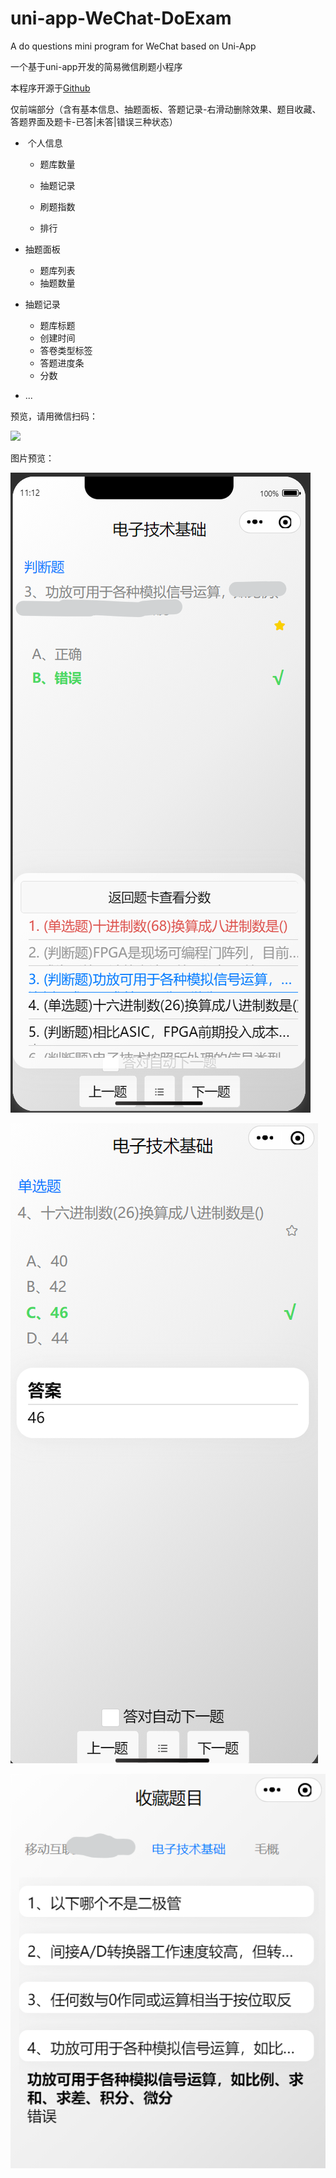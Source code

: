 # uni-app-WeChat-DoExam

A do questions  mini program for WeChat based on Uni-App

一个基于uni-app开发的简易微信刷题小程序

本程序开源于[Github](https://github.com/SouthTea/uni-app-WeChat-DoExam)

仅前端部分（含有基本信息、抽题面板、答题记录-右滑动删除效果、题目收藏、答题界面及题卡-已答|未答|错误三种状态）

-  个人信息
  
  * 题库数量
  
  * 抽题记录
  
  * 刷题指数
  
  * 排行

- 抽题面板
  
  * 题库列表
  * 抽题数量

- 抽题记录
  
  * 题库标题
  * 创建时间
  * 答卷类型标签
  * 答题进度条
  * 分数

- ...

预览，请用微信扫码：

![](E:\文档\21移动互联2\项目\刷题\preview\er.jpg)

图片预览：

![Exam](.\preview\2.png)

![Exam2](.\preview\3.png)

![Collext](.\preview\4.png)
